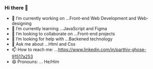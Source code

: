 ### Hi there 👋
- 🔭 I’m currently working on ...Front-end Web Development and Web-designing
- 🌱 I’m currently learning ...JavaScript and Figma
- 👯 I’m looking to collaborate on ...Front-end projects
- 🤔 I’m looking for help with ...Backened technology
- 💬 Ask me about ...Html and Css
- 📫 How to reach me: ...https://www.linkedin.com/in/parthiv-ghose-91517a253
- 😄 Pronouns: ... He/Him

<!--
**parthivghose2919/parthivghose2919** is a ✨ _special_ ✨ repository because its `README.md` (this file) appears on your GitHub profile.

Here are some ideas to get you started:

- 🔭 I’m currently working on ...
- 🌱 I’m currently learning ...
- 👯 I’m looking to collaborate on ...
- 🤔 I’m looking for help with ...
- 💬 Ask me about ...
- 📫 How to reach me: ...
- 😄 Pronouns: ...
- ⚡ Fun fact: ...
-->
